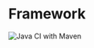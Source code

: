 # Framework

![Java CI with Maven](https://github.com/Jeevan-adiga/automation-selenium-java/workflows/Java%20CI%20with%20Maven/badge.svg)
